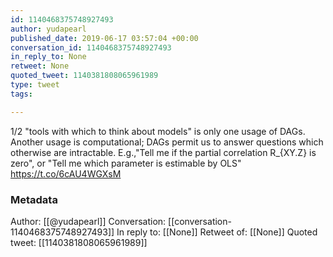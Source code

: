 ```yaml
---
id: 1140468375748927493
author: yudapearl
published_date: 2019-06-17 03:57:04 +00:00
conversation_id: 1140468375748927493
in_reply_to: None
retweet: None
quoted_tweet: 1140381808065961989
type: tweet
tags:

---
```


1/2 "tools with which to think about models" is only one usage of DAGs. Another usage is computational; DAGs permit us to answer questions which otherwise are intractable. E.g.,"Tell me if the partial correlation R_{XY.Z} is zero", or "Tell me which parameter is estimable by OLS" https://t.co/6cAU4WGXsM

### Metadata

Author: [[@yudapearl]]
Conversation: [[conversation-1140468375748927493]]
In reply to: [[None]]
Retweet of: [[None]]
Quoted tweet: [[1140381808065961989]]
